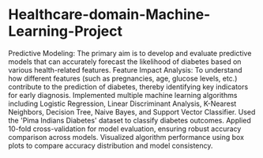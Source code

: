 # Healthcare-domain-Machine-Learning-Project
Predictive Modeling: The primary aim is to develop and evaluate predictive models that can accurately forecast the likelihood of diabetes based on various health-related features.
Feature Impact Analysis: To understand how different features (such as pregnancies, age, glucose levels, etc.) contribute to the prediction of diabetes, thereby identifying key indicators for early diagnosis.
Implemented multiple machine learning algorithms including Logistic Regression, Linear Discriminant Analysis, K-Nearest Neighbors, Decision Tree, Naive Bayes, and Support Vector Classifier.
Used the 'Pima Indians Diabetes' dataset to classify diabetes outcomes.
Applied 10-fold cross-validation for model evaluation, ensuring robust accuracy comparison across models.
Visualized algorithm performance using box plots to compare accuracy distribution and model consistency.

